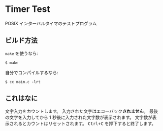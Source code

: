 # Timer Test

POSIX インターバルタイマのテストプログラム

## ビルド方法

`make` を使うなら:

```console
$ make
```

自分でコンパイルするなら:

```console
$ cc main.c -lrt
```

## これはなに

文字入力をカウントします。
入力された文字はエコーバック**されません**。
最後の文字を入力してから 1 秒後に入力された文字数が表示されます。
文字数が表示されるとカウントはリセットされます。
<kbd><kbd>Ctrl</kbd>+<kbd>C</kbd></kbd> を押下すると終了します。
